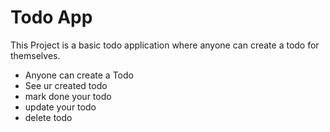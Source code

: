 # Todo App 
This Project is a basic todo application where anyone can create a todo for themselves.

- Anyone can create a Todo
- See ur created todo
- mark done your todo 
- update your todo
- delete todo
